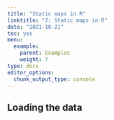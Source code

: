 ```yaml
---
title: "Static maps in R"
linktitle: "7: Static maps in R"
date: "2021-10-21"
toc: yes
menu:
  example:
    parent: Examples
    weight: 7
type: docs
editor_options: 
  chunk_output_type: console
---
```


## Loading the data



